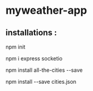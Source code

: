# myweather-app
## installations : 
npm init

npm i express socketio

npm install all-the-cities --save

npm install --save cities.json
